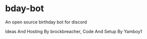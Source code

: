 # bday-bot
An open source birthday bot for discord

Ideas And Hosting By brockbreacher, Code And Setup By Yamboy1
